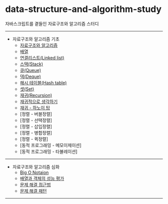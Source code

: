 # data-structure-and-algorithm-study

자바스크립트를 곁들인 자료구조와 알고리즘 스터디

---

- 자료구조와 알고리즘 기초
  - [자료구조와 알고리즘](./basic/01-자료구조와-알고리즘/README.md)
  - [배열](./basic/02-배열/README.md)
  - [연결리스트(Linked list)](./basic/03-연결리스트/README.md)
  - [스택(Stack)](./basic/04-스택/README.md)
  - [큐(Queue)](./basic/05-큐/README.md)
  - [덱(Deque)](./basic/06-덱/README.md)
  - [해시 테이블(Hash table)](./basic/07-해시-테이블/README.md)
  - [셋(Set)](./basic/08-셋/README.md)
  - [재귀(Recursion)](./basic/09-재귀/README.md)
  - [재귀적으로 생각하기](./basic/10-재귀적으로-생각하기/README.md)
  - [재귀 - 하노이 탑](./basic/11-재귀-하노이탑/README.md)
  - [정렬 - 버블정렬]
  - [정렬 - 선택정렬]
  - [정렬 - 삽입정렬]
  - [정렬 - 병합정렬]
  - [정렬 - 퀵정렬]
  - [동적 프로그래밍 - 메모이제이션]
  - [동적 프로그래밍 - 타뷸레이션]

---

- 자료구조와 알고리즘 심화
  - [Big O Notaion](./01-Big-O-Notation/README.md)
  - [배열과 객체의 성능 평가](./02-배열과-객체의-성능-평가/README.md)
  - [문제 해결 접근법](./03-문제해결-접근법/README.md)
  - [문제 해결 패턴](./04-문제해결-패턴/README.md)

---
